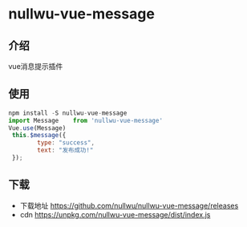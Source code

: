 # nullwu-vue-message


## 介绍

vue消息提示插件

## 使用


```javascript
npm install -S nullwu-vue-message
import Message    from 'nullwu-vue-message'
Vue.use(Message)
 this.$message({
        type: "success",
        text: "发布成功!"
 });
```
## 下载
- 下载地址 https://github.com/nullwu/nullwu-vue-message/releases
- cdn https://unpkg.com/nullwu-vue-message/dist/index.js
